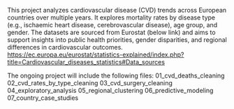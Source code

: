 This project analyzes cardiovascular disease (CVD) trends across European countries over multiple years. It explores mortality rates by disease type (e.g., ischaemic heart disease, cerebrovascular disease), age group, and gender. The datasets are sourced from Eurostat (below link) and aims to support insights into public health priorities, gender disparities, and regional differences in cardiovascular outcomes.
https://ec.europa.eu/eurostat/statistics-explained/index.php?title=Cardiovascular_diseases_statistics#Data_sources

The ongoing project will include the following files:
01_cvd_deaths_cleaning
02_cvd_rates_by_type_cleaning
03_cvd_surgery_cleaning
04_exploratory_analysis
05_regional_clustering
06_predictive_modeling
07_country_case_studies
